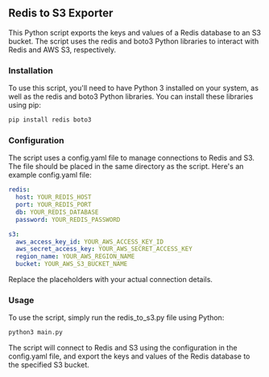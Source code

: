 ## Redis to S3 Exporter

This Python script exports the keys and values of a Redis database to an S3 bucket. The script uses the redis and boto3
Python libraries to interact with Redis and AWS S3, respectively.

### Installation

To use this script, you'll need to have Python 3 installed on your system, as well as the redis and boto3 Python
libraries. You can install these libraries using pip:

```sh
pip install redis boto3
```

### Configuration

The script uses a config.yaml file to manage connections to Redis and S3. The file should be placed in the same
directory as the script. Here's an example config.yaml file:

```yaml
redis:
  host: YOUR_REDIS_HOST
  port: YOUR_REDIS_PORT
  db: YOUR_REDIS_DATABASE
  password: YOUR_REDIS_PASSWORD

s3:
  aws_access_key_id: YOUR_AWS_ACCESS_KEY_ID
  aws_secret_access_key: YOUR_AWS_SECRET_ACCESS_KEY
  region_name: YOUR_AWS_REGION_NAME
  bucket: YOUR_AWS_S3_BUCKET_NAME
```

Replace the placeholders with your actual connection details.

### Usage

To use the script, simply run the redis_to_s3.py file using Python:

```sh
python3 main.py
```

The script will connect to Redis and S3 using the configuration in the config.yaml file, and export the keys and values
of the Redis database to the specified S3 bucket.
